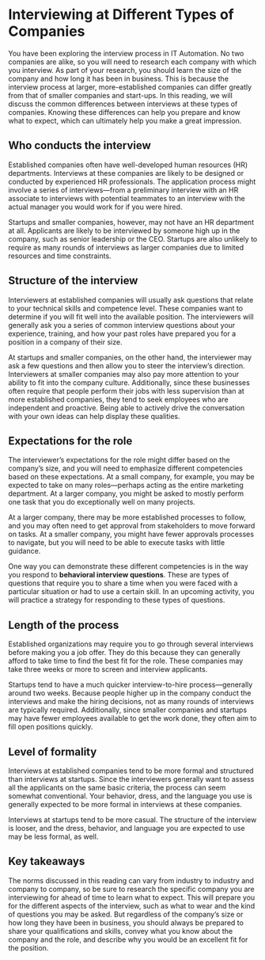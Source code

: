 Interviewing at Different Types of Companies
============================================

You have been exploring the interview process in IT Automation. No two companies are alike, so you will need to research each company with which you interview. As part of your research, you should learn the size of the company and how long it has been in business. This is because the interview process at larger, more-established companies can differ greatly from that of smaller companies and start-ups. In this reading, we will discuss the common differences between interviews at these types of companies. Knowing these differences can help you prepare and know what to expect, which can ultimately help you make a great impression.

Who conducts the interview  
----------------------------

Established companies often have well-developed human resources (HR) departments. Interviews at these companies are likely to be designed or conducted by experienced HR professionals. The application process might involve a series of interviews—from a preliminary interview with an HR associate to interviews with potential teammates to an interview with the actual manager you would work for if you were hired.

Startups and smaller companies, however, may not have an HR department at all. Applicants are likely to be interviewed by someone high up in the company, such as senior leadership or the CEO. Startups are also unlikely to require as many rounds of interviews as larger companies due to limited resources and time constraints.

Structure of the interview
---------------------------

Interviewers at established companies will usually ask questions that relate to your technical skills and competence level. These companies want to determine if you will fit well into the available position. The interviewers will generally ask you a series of common interview questions about your experience, training, and how your past roles have prepared you for a position in a company of their size.

At startups and smaller companies, on the other hand, the interviewer may ask a few questions and then allow you to steer the interview’s direction. Interviewers at smaller companies may also pay more attention to your ability to fit into the company culture. Additionally, since these businesses often require that people perform their jobs with less supervision than at more established companies, they tend to seek employees who are independent and proactive. Being able to actively drive the conversation with your own ideas can help display these qualities.

Expectations for the role
-------------------------

The interviewer’s expectations for the role might differ based on the company’s size, and you will need to emphasize different competencies based on these expectations. At a small company, for example, you may be expected to take on many roles—perhaps acting as the entire marketing department. At a larger company, you might be asked to mostly perform one task that you do exceptionally well on many projects.

At a larger company, there may be more established processes to follow, and you may often need to get approval from stakeholders to move forward on tasks. At a smaller company, you might have fewer approvals processes to navigate, but you will need to be able to execute tasks with little guidance.

One way you can demonstrate these different competencies is in the way you respond to **behavioral interview questions**. These are types of questions that require you to share a time when you were faced with a particular situation or had to use a certain skill. In an upcoming activity, you will practice a strategy for responding to these types of questions.

Length of the process
---------------------

Established organizations may require you to go through several interviews before making you a job offer. They do this because they can generally afford to take time to find the best fit for the role. These companies may take three weeks or more to screen and interview applicants.

Startups tend to have a much quicker interview-to-hire process—generally around two weeks. Because people higher up in the company conduct the interviews and make the hiring decisions, not as many rounds of interviews are typically required. Additionally, since smaller companies and startups may have fewer employees available to get the work done, they often aim to fill open positions quickly.

Level of formality
-------------------

Interviews at established companies tend to be more formal and structured than interviews at startups. Since the interviewers generally want to assess all the applicants on the same basic criteria, the process can seem somewhat conventional. Your behavior, dress, and the language you use is generally expected to be more formal in interviews at these companies.

Interviews at startups tend to be more casual. The structure of the interview is looser, and the dress, behavior, and language you are expected to use may be less formal, as well.

Key takeaways
-------------

The norms discussed in this reading can vary from industry to industry and company to company, so be sure to research the specific company you are interviewing for ahead of time to learn what to expect. This will prepare you for the different aspects of the interview, such as what to wear and the kind of questions you may be asked. But regardless of the company’s size or how long they have been in business, you should always be prepared to share your qualifications and skills, convey what you know about the company and the role, and describe why you would be an excellent fit for the position.


